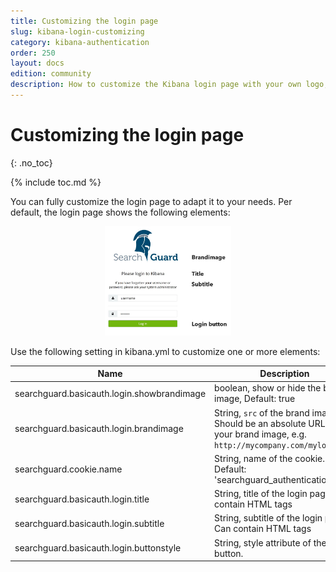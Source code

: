 ```yaml
---
title: Customizing the login page
slug: kibana-login-customizing
category: kibana-authentication
order: 250
layout: docs
edition: community
description: How to customize the Kibana login page with your own logo, corporate identity and messages.
---
```

<!---
Copryight 2016-2017 floragunn GmbH
-->

# Customizing the login page
{: .no_toc}

{% include toc.md %}

You can fully customize the login page to adapt it to your needs. Per default, the login page shows the following elements:

<p align="center">
<img src="
kibana_customize_login.jpg" style="width: 40%" class="md_image"/>
</p>

Use the following setting in kibana.yml to customize one or more elements:

| Name | Description |
|---|---|
| searchguard.basicauth.login.showbrandimage | boolean, show or hide the brand image, Default: true|
| searchguard.basicauth.login.brandimage | String, `src` of the brand image. Should be an absolute URL to your brand image, e.g. `http://mycompany.com/mylogo.jpg`.|
| searchguard.cookie.name | String, name of the cookie. Default: 'searchguard_authentication' |
| searchguard.basicauth.login.title | String, title of the login page. Can contain HTML tags|
| searchguard.basicauth.login.subtitle | String, subtitle of the login page. . Can contain HTML tags|
| searchguard.basicauth.login.buttonstyle | String, style attribute of the login button. |